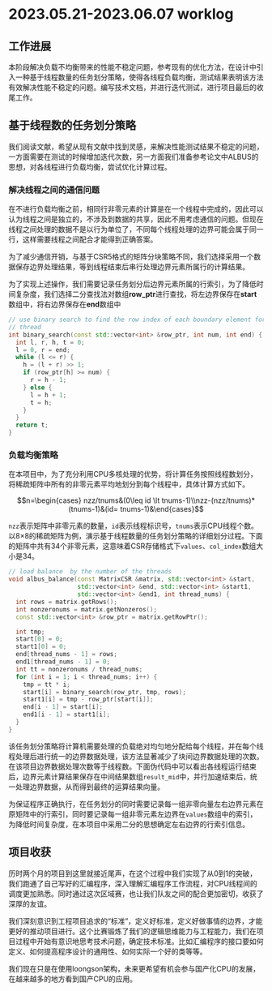 # 2023.05.21-2023.06.07 worklog
## 工作进展
本阶段解决负载不均衡带来的性能不稳定问题，参考现有的优化方法，在设计中引入一种基于线程数量的任务划分策略，使得各线程负载均衡，测试结果表明该方法有效解决性能不稳定的问题。编写技术文档，并进行迭代测试，进行项目最后的收尾工作。

## 基于线程数的任务划分策略
我们阅读文献，希望从现有文献中找到灵感，来解决性能测试结果不稳定的问题，一方面需要在测试的时候增加迭代次数，另一方面我们准备参考论文中ALBUS的思想，对各线程进行负载均衡，尝试优化计算过程。

### 解决线程之间的通信问题
在不进行负载均衡之前，相同行非零元素的计算是在一个线程中完成的，因此可以认为线程之间是独立的，不涉及到数据的共享，因此不用考虑通信的问题。但现在线程之间处理的数据不是以行为单位了，不同每个线程处理的边界可能会属于同一行，这样需要线程之间配合才能得到正确答案。

为了减少通信开销，与基于CSR5格式的矩阵分块策略不同，我们选择采用一个数据保存边界处理结果，等到线程结束后串行处理边界元素所属行的计算结果。

为了实现上述操作，我们需要记录任务划分后边界元素所属的行索引，为了降低时间复杂度，我们选择二分查找法对数组**row_ptr**进行查找，将左边界保存在**start**数组中，将右边界保存在**end**数组中
```cpp
// use binary search to find the row index of each boundary element for each
// thread
int binary_search(const std::vector<int> &row_ptr, int num, int end) {
  int l, r, h, t = 0;
  l = 0, r = end;
  while (l <= r) {
    h = (l + r) >> 1;
    if (row_ptr[h] >= num) {
      r = h - 1;
    } else {
      l = h + 1;
      t = h;
    }
  }
  return t;
}


```
### 负载均衡策略
在本项目中，为了充分利用CPU多核处理的优势，将计算任务按照线程数划分，将稀疏矩阵中所有的非零元素平均地划分到每个线程中，具体计算方式如下。

```math
n=\begin{cases} nzz/tnums&(0\leq id \lt tnums-1)\\nzz-(nzz/tnums)*(tnums-1)&(id= tnums-1)&\end{cases}
```

`nzz`表示矩阵中非零元素的数量，`id`表示线程标识号，`tnums`表示CPU线程个数。以8×8的稀疏矩阵为例，演示基于线程数量的任务划分策略的详细划分过程。下面的矩阵中共有34个非零元素，这意味着CSR存储格式下`values`、`col_index`数组大小是34。
```cpp
// load balance  by the number of the threads
void albus_balance(const MatrixCSR &matrix, std::vector<int> &start,
                   std::vector<int> &end, std::vector<int> &start1,
                   std::vector<int> &end1, int thread_nums) {
  int rows = matrix.getRows();
  int nonzeronums = matrix.getNonzeros();
  const std::vector<int> &row_ptr = matrix.getRowPtr();

  int tmp;
  start[0] = 0;
  start1[0] = 0;
  end[thread_nums - 1] = rows;
  end1[thread_nums - 1] = 0;
  int tt = nonzeronums / thread_nums;
  for (int i = 1; i < thread_nums; i++) {
    tmp = tt * i;
    start[i] = binary_search(row_ptr, tmp, rows);
    start1[i] = tmp - row_ptr[start[i]];
    end[i - 1] = start[i];
    end1[i - 1] = start1[i];
  }
}
```

该任务划分策略将计算机需要处理的负载绝对均匀地分配给每个线程，并在每个线程处理后进行统一的边界数据处理，该方法显著减少了块间边界数据处理的次数。在该项目边界数据处理次数等于线程数。下面伪代码中可以看出各线程运行结束后，边界元素计算结果保存在中间结果数组`result_mid`中，并行加速结束后，统一处理边界数据，从而得到最终的运算结果向量。


为保证程序正确执行，在任务划分的同时需要记录每一组非零向量左右边界元素在原矩阵中的行索引，同时要记录每一组非零元素左边界在`values`数组中的索引，为降低时间复杂度，在本项目中采用二分的思想确定左右边界的行索引信息。
## 项目收获

历时两个月的项目到这里就接近尾声，在这个过程中我们实现了从0到1的突破，我们跑通了自己写好的汇编程序，深入理解汇编程序工作流程，对CPU线程间的调度更加熟悉。同时通过这次区域赛，也让我们队友之间的配合更加密切，收获了深厚的友谊。

我们深刻意识到工程项目追求的“标准”，定义好标准，定义好做事情的边界，才能更好的推动项目进行。这个比赛锻炼了我们的逻辑思维能力与工程能力，我们在项目过程中开始有意识地思考技术问题，确定技术标准。比如汇编程序的接口要如何定义、如何提高程序设计的通用性、如何实际一个好的类等等。

我们现在只是在使用loongson架构，未来更希望有机会参与国产化CPU的发展，在越来越多的地方看到国产CPU的应用。